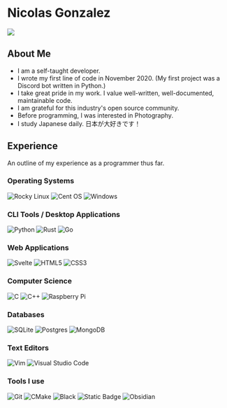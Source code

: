 # Nicolas Gonzalez

![](https://images-wixmp-ed30a86b8c4ca887773594c2.wixmp.com/f/c967853f-ac36-4767-9c37-3419eabbf54a/d6kvp8g-3470596f-c74b-43fc-ab04-580045c1fdb1.gif?token=eyJ0eXAiOiJKV1QiLCJhbGciOiJIUzI1NiJ9.eyJzdWIiOiJ1cm46YXBwOjdlMGQxODg5ODIyNjQzNzNhNWYwZDQxNWVhMGQyNmUwIiwiaXNzIjoidXJuOmFwcDo3ZTBkMTg4OTgyMjY0MzczYTVmMGQ0MTVlYTBkMjZlMCIsIm9iaiI6W1t7InBhdGgiOiJcL2ZcL2M5Njc4NTNmLWFjMzYtNDc2Ny05YzM3LTM0MTllYWJiZjU0YVwvZDZrdnA4Zy0zNDcwNTk2Zi1jNzRiLTQzZmMtYWIwNC01ODAwNDVjMWZkYjEuZ2lmIn1dXSwiYXVkIjpbInVybjpzZXJ2aWNlOmZpbGUuZG93bmxvYWQiXX0.faMxEqurTEcxeE02iMHSAh3yo13C3lKyUbu_K-rXdIk)

## About Me

* I am a self-taught developer.
* I wrote my first line of code in November 2020.
  (My first project was a Discord bot written in Python.)
* I take great pride in my work.
  I value well-written, well-documented, maintainable code.
* I am grateful for this industry's open source community.
* Before programming, I was interested in Photography.
* I study Japanese daily. 日本が大好きです！

## Experience

An outline of my experience as a programmer thus far.

### Operating Systems

![Rocky Linux](https://img.shields.io/badge/-Rocky%20Linux-%2310B981?style=for-the-badge&logo=rockylinux&logoColor=white)
![Cent OS](https://img.shields.io/badge/cent%20os-002260?style=for-the-badge&logo=centos&logoColor=F0F0F0)
![Windows](https://img.shields.io/badge/Windows-0078D6?style=for-the-badge&logo=windows&logoColor=white)

### CLI Tools / Desktop Applications

![Python](https://img.shields.io/badge/Python-14354C?style=for-the-badge&logo=python&logoColor=white)
![Rust](https://img.shields.io/badge/rust-%23000000.svg?style=for-the-badge&logo=rust&logoColor=white)
![Go](https://img.shields.io/badge/go-%2300ADD8.svg?style=for-the-badge&logo=go&logoColor=white)

### Web Applications

![Svelte](https://img.shields.io/badge/svelte-%23f1413d.svg?style=for-the-badge&logo=svelte&logoColor=white)
![HTML5](https://img.shields.io/badge/html5-%23E34F26.svg?style=for-the-badge&logo=html5&logoColor=white)
![CSS3](https://img.shields.io/badge/css3-%231572B6.svg?style=for-the-badge&logo=css3&logoColor=white)

### Computer Science

![C](https://img.shields.io/badge/c-%2300599C.svg?style=for-the-badge&logo=c&logoColor=white)
![C++](https://img.shields.io/badge/c++-%2300599C.svg?style=for-the-badge&logo=c%2B%2B&logoColor=white)
![Raspberry Pi](https://img.shields.io/badge/-RaspberryPi-C51A4A?style=for-the-badge&logo=Raspberry-Pi)

### Databases

![SQLite](https://img.shields.io/badge/sqlite-%2307405e.svg?style=for-the-badge&logo=sqlite&logoColor=white)
![Postgres](https://img.shields.io/badge/postgres-%23316192.svg?style=for-the-badge&logo=postgresql&logoColor=white)
![MongoDB](https://img.shields.io/badge/MongoDB-%234ea94b.svg?style=for-the-badge&logo=mongodb&logoColor=white)

### Text Editors

![Vim](https://img.shields.io/badge/VIM-%2311AB00.svg?style=for-the-badge&logo=vim&logoColor=white)
![Visual Studio Code](https://img.shields.io/badge/Visual%20Studio%20Code-0078d7.svg?style=for-the-badge&logo=visual-studio-code&logoColor=white)

### Tools I use

![Git](https://img.shields.io/badge/git-%23F05033.svg?style=for-the-badge&logo=git&logoColor=white)
![CMake](https://img.shields.io/badge/CMake-%23008FBA.svg?style=for-the-badge&logo=cmake&logoColor=white)
![Black](https://img.shields.io/badge/black-black?style=for-the-badge&logo=python&logoColor=white)
![Static Badge](https://img.shields.io/badge/sphinx-0A507A?style=for-the-badge&logo=sphinx)
![Obsidian](https://img.shields.io/badge/Obsidian-%23483699.svg?style=for-the-badge&logo=obsidian&logoColor=white)
